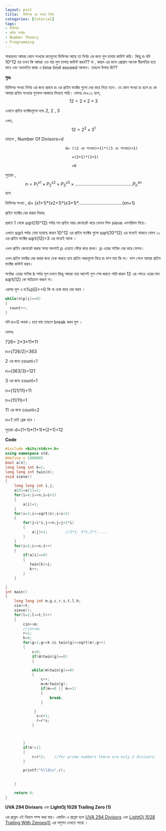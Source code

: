 ```yaml
---
layout: post
title:  ডিভিসর এর সংখ্যা নির্নয়
categories: [tutorial]
tags:
- ডিভিসর
- প্রাইম ফ্যাক্টর
- Number Theory
- Programming
---
```



সাধারনত আমরা  কোন সংখ্যার কতগুলো ডিভিসর আছে তা নির্নয় এর জন্য লুপ চালায় কাউন্ট করি। কিন্তু n যদি 10^12 হয় তখন কি আমরা এত বার লুপ চালায় কাউন্ট করব?? না , কারন এর ফলে প্রোগ্রাম অনেক ধীরগতির হয়ে যাবে এবং অনলাইন জাজ এ time limit exceed আসবে। তাহলে উপায় কি??

**সুত্রঃ**

ডিভিসর সংখ্যা নির্নয় এর জন্য প্রথমে n এর প্রাইম ফ্যাক্টর গুলো বের করে নিতে হবে। যে কোন সংখ্যা n হলে n  কে আমরা  প্রাইম সংখ্যার গুনফল আকারে লিখতে পারি। যেমনঃ n=১২ হলে,
                                                     $$12= 2 \times 2 \times 3$$

এখানে প্রাইম ফ্যাক্টরগুলো হলঃ 2, 2 , 3

এখন,              $$12= 2^2 \times 3^1$$

তাহলে , Number Of Divisors=d

                               d= ((2 এর পাওয়ার)+1)*((3 এর পাওয়ার)+1)

                                  =(2+1)*(1+1)

                                  =6

সুতরাং , $$n= P_1^{x1}\times P_2^{x2}\times P_3^{x3}\times ……………………………………….P_n^{xn}$$ হলে

ডিভিসর সংখ্যা , d= \(x1+1\)\*\(x2+1\)\*\(x3+1\)\*……………………………..\(xn+1\)

প্রাইম ফ্যাক্টর বের করার নিয়মঃ

প্রথমে 1 থেকে sqrt\(10^12\) পর্যন্ত সব প্রাইম নম্বর জেনারেট করে ফেলব  সিভ sieve এলগরিদম দিয়ে।

এখানে sqrt পর্যন্ত নেয়া হয়েছে কারন 10^12 এর  প্রাইম ফ্যাক্টর গুলো sqrt\(10^12\)  এর মধ্যেই থাকবে যেমন ১২ এর প্রাইম ফ্যাক্টর sqrt\(12\)=3 এর মধ্যেই থাকে ।

এখন প্রাইম জেনারেট করার সময় অবশ্যই  p এরেতে স্টোর করে রাখব। p এরের সাইজ বের করে ফেলব।

এখন প্রাইম ফ্যাক্টর বের করার জন্য চেক করতে হবে প্রাইম নম্বরগুলো দিয়ে n ভাগ যায় কি না। ভাগ গেলে আমরা  প্রাইম ফ্যাক্টর কাউন্ট করব।

সর্বোচ্চ  এরের সাইজ k পর্যন্ত লুপ চলবে কিন্তু আমরা তার আগেই লুপ শেষ করতে পারি কারন 12 এর ক্ষেত্রে এরের মান sqrt\(12\) কে অতিক্রম করবে না।

এরপর লুপ এ n%p\[i\]==0 কি না চেক করে বের করব ।

```cpp
while(n%p[i]==0)
{
  count++;
}
```

যদি n=0 অথবা ১ হয়ে যায় তাহলে break করব লুপ ।

যেমনঃ

726= 2\*3\*11\*11

n=\(726/2\)=363

2 এর জন্য count=1

n=\(363/3\)=121

3 এর জন্য count=1

n=\(121/11\)=11

n=\(11/11\)=1

11 এর জন্য count=2

n=1 তাই ব্রেক হবে ।

সুতরাং d=\(1+1\)\*\(1+1\)\*\(2+1\)=12



**Code** 

```cpp
#include <bits/stdc++.h>
using namespace std;
#define n 1000005
bool a[n];
long long int k=1;
long long int twin[n];
void sieve()
{
    long long int i,j;
    a[0]=a[1]=1;
    for(i=4;i<=n;i=i+2)
    {
        a[i]=1;
    }
    for(i=3;i<=sqrt(n);i=i+2)
    {
        for(j=i*i;j<=n;j=j+2*i)
        {
            a[j]=1;        //3*3, 3*5,3*7.....
        }
    }
    for(i=2;i<=n;i++)
    {
        if(a[i]==0)
        {
           twin[k]=i;
           k++;
        }
    }

}
int main()
{
    long long int m,g,c,r,s,t,l,h;
    cin>>t;
    sieve();
    for(l=1;l<=t;l++)
    {
        cin>>m;
        //in>>m;
        r=1;
        h=0;
        for(g=1;g<=k && twin[g]<=sqrt(m);g++)
        {
            c=0;
            if(m%twin[g]==0)
            {

            while(m%twin[g]==0)
            {
                c++;
                m=m/twin[g];
                if(m==0 || m==1)
                {
                    break;
                }

             }
              s=c+1;
              r=r*s;
            }



        }
        if(m!=1)
        {
            r=r*2;    //for prime numbers there are only 2 divisors.
        }

        printf("%lld\n",r);
        

    }

    return 0;
}
```





**UVA 294 Divisors** এবং **LightOj 1028 Trailing Zero \(1\)**

এর প্রব্লেম এই নিয়মে সল্ভ করা যায়। কোডিং এ প্রব্লেম হলে [UVA 294 Divisors](http://shawonruet.blogspot.com/2016/07/uva-294-divisors.html) এবং [LightOj 1028 Trailing With Zeroes\(I\)](http://shawonruet.blogspot.com/2016/07/lightoj-1028-trailing-with-zeroes-i.html) এর সলুশন দেখতে পারো ।

